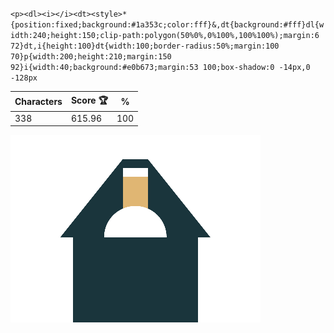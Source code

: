 `<p><dl><i></i><dt><style>*{position:fixed;background:#1a353c;color:fff}&,dt{background:#fff}dl{width:240;height:150;clip-path:polygon(50%0%,0%100%,100%100%);margin:6 72}dt,i{height:100}dt{width:100;border-radius:50%;margin:100 70}p{width:200;height:210;margin:150 92}i{width:40;background:#e0b673;margin:53 100;box-shadow:0 -14px,0 -128px`

| Characters | Score 🏆 | %   |
| ---------- | -------- | --- |
| 338        | 615.96   | 100 |

![](/2025/Mar2025/23/20250323.png)

